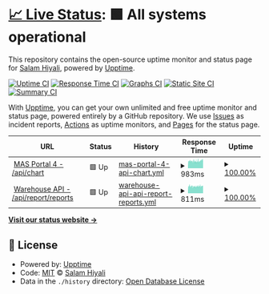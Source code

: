 # [📈 Live Status](https://hiyali.github.io/upptime-prac): <!--live status--> **🟩 All systems operational**

This repository contains the open-source uptime monitor and status page for [Salam Hiyali](https://hiyali.org), powered by [Upptime](https://github.com/upptime/upptime).

[![Uptime CI](https://github.com/hiyali/upptime-prac/workflows/Uptime%20CI/badge.svg)](https://github.com/hiyali/upptime-prac/actions?query=workflow%3A%22Uptime+CI%22)
[![Response Time CI](https://github.com/hiyali/upptime-prac/workflows/Response%20Time%20CI/badge.svg)](https://github.com/hiyali/upptime-prac/actions?query=workflow%3A%22Response+Time+CI%22)
[![Graphs CI](https://github.com/hiyali/upptime-prac/workflows/Graphs%20CI/badge.svg)](https://github.com/hiyali/upptime-prac/actions?query=workflow%3A%22Graphs+CI%22)
[![Static Site CI](https://github.com/hiyali/upptime-prac/workflows/Static%20Site%20CI/badge.svg)](https://github.com/hiyali/upptime-prac/actions?query=workflow%3A%22Static+Site+CI%22)
[![Summary CI](https://github.com/hiyali/upptime-prac/workflows/Summary%20CI/badge.svg)](https://github.com/hiyali/upptime-prac/actions?query=workflow%3A%22Summary+CI%22)

With [Upptime](https://upptime.js.org), you can get your own unlimited and free uptime monitor and status page, powered entirely by a GitHub repository. We use [Issues](https://github.com/hiyali/upptime-prac/issues) as incident reports, [Actions](https://github.com/hiyali/upptime-prac/actions) as uptime monitors, and [Pages](https://hiyali.github.io/upptime-prac) for the status page.

<!--start: status pages-->
<!-- This summary is generated by Upptime (https://github.com/upptime/upptime) -->
<!-- Do not edit this manually, your changes will be overwritten -->
<!-- prettier-ignore -->
| URL | Status | History | Response Time | Uptime |
| --- | ------ | ------- | ------------- | ------ |
| <img alt="" src="https://icons.duckduckgo.com/ip3/mas-api.yodo1.com.ico" height="13"> [MAS Portal 4 - /api/chart](https://mas-api.yodo1.com/api/chart) | 🟩 Up | [mas-portal-4-api-chart.yml](https://github.com/hiyali/upptime-prac/commits/HEAD/history/mas-portal-4-api-chart.yml) | <details><summary><img alt="Response time graph" src="./graphs/mas-portal-4-api-chart/response-time-week.png" height="20"> 983ms</summary><br><a href="https://hiyali.github.io/upptime-prac/history/mas-portal-4-api-chart"><img alt="Response time 994" src="https://img.shields.io/endpoint?url=https%3A%2F%2Fraw.githubusercontent.com%2Fhiyali%2Fupptime-prac%2FHEAD%2Fapi%2Fmas-portal-4-api-chart%2Fresponse-time.json"></a><br><a href="https://hiyali.github.io/upptime-prac/history/mas-portal-4-api-chart"><img alt="24-hour response time 1174" src="https://img.shields.io/endpoint?url=https%3A%2F%2Fraw.githubusercontent.com%2Fhiyali%2Fupptime-prac%2FHEAD%2Fapi%2Fmas-portal-4-api-chart%2Fresponse-time-day.json"></a><br><a href="https://hiyali.github.io/upptime-prac/history/mas-portal-4-api-chart"><img alt="7-day response time 983" src="https://img.shields.io/endpoint?url=https%3A%2F%2Fraw.githubusercontent.com%2Fhiyali%2Fupptime-prac%2FHEAD%2Fapi%2Fmas-portal-4-api-chart%2Fresponse-time-week.json"></a><br><a href="https://hiyali.github.io/upptime-prac/history/mas-portal-4-api-chart"><img alt="30-day response time 1045" src="https://img.shields.io/endpoint?url=https%3A%2F%2Fraw.githubusercontent.com%2Fhiyali%2Fupptime-prac%2FHEAD%2Fapi%2Fmas-portal-4-api-chart%2Fresponse-time-month.json"></a><br><a href="https://hiyali.github.io/upptime-prac/history/mas-portal-4-api-chart"><img alt="1-year response time 1002" src="https://img.shields.io/endpoint?url=https%3A%2F%2Fraw.githubusercontent.com%2Fhiyali%2Fupptime-prac%2FHEAD%2Fapi%2Fmas-portal-4-api-chart%2Fresponse-time-year.json"></a></details> | <details><summary><a href="https://hiyali.github.io/upptime-prac/history/mas-portal-4-api-chart">100.00%</a></summary><a href="https://hiyali.github.io/upptime-prac/history/mas-portal-4-api-chart"><img alt="All-time uptime 69.38%" src="https://img.shields.io/endpoint?url=https%3A%2F%2Fraw.githubusercontent.com%2Fhiyali%2Fupptime-prac%2FHEAD%2Fapi%2Fmas-portal-4-api-chart%2Fuptime.json"></a><br><a href="https://hiyali.github.io/upptime-prac/history/mas-portal-4-api-chart"><img alt="24-hour uptime 100.00%" src="https://img.shields.io/endpoint?url=https%3A%2F%2Fraw.githubusercontent.com%2Fhiyali%2Fupptime-prac%2FHEAD%2Fapi%2Fmas-portal-4-api-chart%2Fuptime-day.json"></a><br><a href="https://hiyali.github.io/upptime-prac/history/mas-portal-4-api-chart"><img alt="7-day uptime 100.00%" src="https://img.shields.io/endpoint?url=https%3A%2F%2Fraw.githubusercontent.com%2Fhiyali%2Fupptime-prac%2FHEAD%2Fapi%2Fmas-portal-4-api-chart%2Fuptime-week.json"></a><br><a href="https://hiyali.github.io/upptime-prac/history/mas-portal-4-api-chart"><img alt="30-day uptime 100.00%" src="https://img.shields.io/endpoint?url=https%3A%2F%2Fraw.githubusercontent.com%2Fhiyali%2Fupptime-prac%2FHEAD%2Fapi%2Fmas-portal-4-api-chart%2Fuptime-month.json"></a><br><a href="https://hiyali.github.io/upptime-prac/history/mas-portal-4-api-chart"><img alt="1-year uptime 99.99%" src="https://img.shields.io/endpoint?url=https%3A%2F%2Fraw.githubusercontent.com%2Fhiyali%2Fupptime-prac%2FHEAD%2Fapi%2Fmas-portal-4-api-chart%2Fuptime-year.json"></a></details>
| <img alt="" src="https://icons.duckduckgo.com/ip3/warehouse-api.yodo1.net.ico" height="13"> [Warehouse API - /api/report/reports](https://warehouse-api.yodo1.net/api/report/reports) | 🟩 Up | [warehouse-api-api-report-reports.yml](https://github.com/hiyali/upptime-prac/commits/HEAD/history/warehouse-api-api-report-reports.yml) | <details><summary><img alt="Response time graph" src="./graphs/warehouse-api-api-report-reports/response-time-week.png" height="20"> 811ms</summary><br><a href="https://hiyali.github.io/upptime-prac/history/warehouse-api-api-report-reports"><img alt="Response time 819" src="https://img.shields.io/endpoint?url=https%3A%2F%2Fraw.githubusercontent.com%2Fhiyali%2Fupptime-prac%2FHEAD%2Fapi%2Fwarehouse-api-api-report-reports%2Fresponse-time.json"></a><br><a href="https://hiyali.github.io/upptime-prac/history/warehouse-api-api-report-reports"><img alt="24-hour response time 859" src="https://img.shields.io/endpoint?url=https%3A%2F%2Fraw.githubusercontent.com%2Fhiyali%2Fupptime-prac%2FHEAD%2Fapi%2Fwarehouse-api-api-report-reports%2Fresponse-time-day.json"></a><br><a href="https://hiyali.github.io/upptime-prac/history/warehouse-api-api-report-reports"><img alt="7-day response time 811" src="https://img.shields.io/endpoint?url=https%3A%2F%2Fraw.githubusercontent.com%2Fhiyali%2Fupptime-prac%2FHEAD%2Fapi%2Fwarehouse-api-api-report-reports%2Fresponse-time-week.json"></a><br><a href="https://hiyali.github.io/upptime-prac/history/warehouse-api-api-report-reports"><img alt="30-day response time 839" src="https://img.shields.io/endpoint?url=https%3A%2F%2Fraw.githubusercontent.com%2Fhiyali%2Fupptime-prac%2FHEAD%2Fapi%2Fwarehouse-api-api-report-reports%2Fresponse-time-month.json"></a><br><a href="https://hiyali.github.io/upptime-prac/history/warehouse-api-api-report-reports"><img alt="1-year response time 819" src="https://img.shields.io/endpoint?url=https%3A%2F%2Fraw.githubusercontent.com%2Fhiyali%2Fupptime-prac%2FHEAD%2Fapi%2Fwarehouse-api-api-report-reports%2Fresponse-time-year.json"></a></details> | <details><summary><a href="https://hiyali.github.io/upptime-prac/history/warehouse-api-api-report-reports">100.00%</a></summary><a href="https://hiyali.github.io/upptime-prac/history/warehouse-api-api-report-reports"><img alt="All-time uptime 99.99%" src="https://img.shields.io/endpoint?url=https%3A%2F%2Fraw.githubusercontent.com%2Fhiyali%2Fupptime-prac%2FHEAD%2Fapi%2Fwarehouse-api-api-report-reports%2Fuptime.json"></a><br><a href="https://hiyali.github.io/upptime-prac/history/warehouse-api-api-report-reports"><img alt="24-hour uptime 100.00%" src="https://img.shields.io/endpoint?url=https%3A%2F%2Fraw.githubusercontent.com%2Fhiyali%2Fupptime-prac%2FHEAD%2Fapi%2Fwarehouse-api-api-report-reports%2Fuptime-day.json"></a><br><a href="https://hiyali.github.io/upptime-prac/history/warehouse-api-api-report-reports"><img alt="7-day uptime 100.00%" src="https://img.shields.io/endpoint?url=https%3A%2F%2Fraw.githubusercontent.com%2Fhiyali%2Fupptime-prac%2FHEAD%2Fapi%2Fwarehouse-api-api-report-reports%2Fuptime-week.json"></a><br><a href="https://hiyali.github.io/upptime-prac/history/warehouse-api-api-report-reports"><img alt="30-day uptime 100.00%" src="https://img.shields.io/endpoint?url=https%3A%2F%2Fraw.githubusercontent.com%2Fhiyali%2Fupptime-prac%2FHEAD%2Fapi%2Fwarehouse-api-api-report-reports%2Fuptime-month.json"></a><br><a href="https://hiyali.github.io/upptime-prac/history/warehouse-api-api-report-reports"><img alt="1-year uptime 99.99%" src="https://img.shields.io/endpoint?url=https%3A%2F%2Fraw.githubusercontent.com%2Fhiyali%2Fupptime-prac%2FHEAD%2Fapi%2Fwarehouse-api-api-report-reports%2Fuptime-year.json"></a></details>

<!--end: status pages-->

[**Visit our status website →**](https://hiyali.github.io/upptime-prac)

## 📄 License

- Powered by: [Upptime](https://github.com/upptime/upptime)
- Code: [MIT](./LICENSE) © [Salam Hiyali](https://hiyali.org)
- Data in the `./history` directory: [Open Database License](https://opendatacommons.org/licenses/odbl/1-0/)
